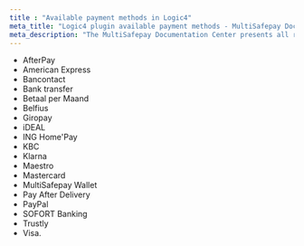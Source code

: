 ```yaml
---
title : "Available payment methods in Logic4"
meta_title: "Logic4 plugin available payment methods - MultiSafepay Docs"
meta_description: "The MultiSafepay Documentation Center presents all relevant information about our Plugins and API. You can also find support pages for Payment Methods, Tools and General Questions as well as the contact details of our Support and Integration Teams."
---
```

+ AfterPay
+ American Express
+ Bancontact
+ Bank transfer
+ Betaal per Maand
+ Belfius
+ Giropay
+ iDEAL
+ ING Home'Pay
+ KBC
+ Klarna
+ Maestro
+ Mastercard
+ MultiSafepay Wallet
+ Pay After Delivery
+ PayPal
+ SOFORT Banking
+ Trustly
+ Visa.













